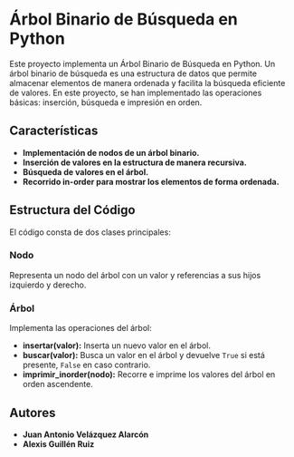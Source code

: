 # Árbol Binario de Búsqueda en Python
Este proyecto implementa un Árbol Binario de Búsqueda en Python. Un árbol binario 
de búsqueda es una estructura de datos que permite almacenar elementos de manera 
ordenada y facilita la búsqueda eficiente de valores. En este proyecto, se han 
implementado las operaciones básicas: inserción, búsqueda e impresión en orden.

## Características

- **Implementación de nodos de un árbol binario.**
- **Inserción de valores en la estructura de manera recursiva.**
- **Búsqueda de valores en el árbol.**
- **Recorrido in-order para mostrar los elementos de forma ordenada.**

## Estructura del Código

El código consta de dos clases principales:

### Nodo
Representa un nodo del árbol con un valor y referencias a sus hijos izquierdo y derecho.

### Árbol
Implementa las operaciones del árbol:

- **insertar(valor):** Inserta un nuevo valor en el árbol.
- **buscar(valor):** Busca un valor en el árbol y devuelve `True` si está presente, `False` en caso contrario.
- **imprimir_inorder(nodo):** Recorre e imprime los valores del árbol en orden ascendente.

## Autores

- **Juan Antonio Velázquez Alarcón**
- **Alexis Guillén Ruiz**
